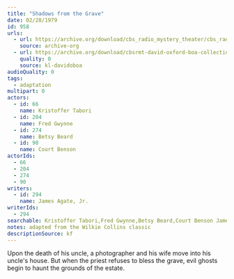 ```yaml
---
title: "Shadows from the Grave"
date: 02/28/1979
id: 958
urls: 
  - url: https://archive.org/download/cbs_radio_mystery_theater/cbs_radio_mystery_theater-0951-1000.zip/cbs_radio_mystery_theater-0951-1000%2Fcbsrmt_0958_shadows_from_the_grave.mp3
    source: archive-org
  - url: https://archive.org/download/cbsrmt-david-oxford-boa-collection/CBSRMT-790228-0958-Shadows-from-the-Grave-(128-44)_KQV-{BoA}.mp3
    quality: 0
    source: kl-davidoboa
audioQuality: 0
tags: 
  - adaptation
multipart: 0
actors:  
  - id: 66
    name: Kristoffer Tabori  
  - id: 204
    name: Fred Gwynne  
  - id: 274
    name: Betsy Beard  
  - id: 90
    name: Court Benson
actorIds:  
  - 66  
  - 204  
  - 274  
  - 90
writers:  
  - id: 294
    name: James Agate, Jr.
writerIds:  
  - 294
searchable: Kristoffer Tabori,Fred Gwynne,Betsy Beard,Court Benson James Agate, Jr.
notes: adapted from the Wilkie Collins classic
descriptionSource: kf
---
```

Upon the death of his uncle, a photographer and his wife move into his uncle's house. But when the priest refuses to bless the grave, evil ghosts begin to haunt the grounds of the estate.